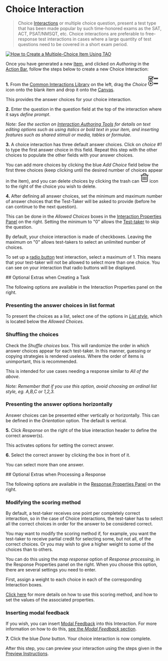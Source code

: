 <!--
created_at: 2016-12-15
authors:         
    - "Catherine Pease"
--> 

# Choice Interaction

>Choice [Interactions](../appendix/glossary.md#interaction) or multiple choice question, present a test type that has been made popular by such time-honored exams as the SAT, ACT, PSAT/NMSQT, etc. Choice interactions are preferable to free-response test interactions in cases where a large quantity of test questions need to be covered in a short exam period.

[![How to Create a Multiple-Choice Item Using TAO](https://img.youtube.com/vi/8upgdOSTKK0/hqdefault.jpg)](https://youtube.com/watch?v=8upgdOSTKK0&rel=0 "How to Create a Multiple-Choice Item Using TAO")

Once you have generated a new [Item](../appendix/glossary.md#item), and clicked on *Authoring* in the [Action Bar](../appendix/glossary.md#action-bar), follow the steps below to create a new Choice Interaction: 
  
**1.** From the [Common Interactions Library](../appendix/glossary.md#common-interactions-library) on the left, drag the *Choice* ![Choice](../resources/_icons/choice.png) icon onto the blank item and drop it onto the [Canvas](../appendix/glossary.md#canvas).

This provides the answer choices for your choice interaction.

**2.** Enter the question in the question field at the top of the interaction where it says _define prompt_. 

*Note: See the section on [Interaction Authoring Tools](../interactions/interaction-authoring-tools.md) for details on text editing options such as using italics or bold text in your item, and inserting features such as shared stimuli or media, tables or formulae.*

**3.** A choice interaction has three default answer choices. Click on *choice #1* to type the first answer choice in this field. Repeat this step with the other choices to populate the other fields with your answer choices.

You can add more choices by clicking the blue *Add Choice* field below the first three choices (keep clicking until the desired number of choices appear in the item), and you can delete choices by clicking the trash can ![delete](../resources/_icons/bin.png) icon to the right of the choice you wish to delete.

**4.** After defining all answer choices, set the minimum and maximum number of answer choices that the Test-Taker will be asked to provide (before he can continue to the next question). 

This can be done in the *Allowed Choices* boxes in the [Interaction Properties Panel](../appendix/glossary.md#interaction-properties-panel) on the right. Setting the minimum to "0" allows the [Test-taker](../appendix/glossary.md#test-taker) to skip the question.

By default, your choice interaction is made of checkboxes. Leaving the maximum on "0" allows test-takers to select an unlimited number of choices.

To set up a [radio button](../appendix/glossary.md#radio-button) test interaction, select a maximum of 1. This means that your test-taker will not be allowed to select more than one choice. You can see on your interaction that radio buttons will be displayed.

<aside class="optional-extras">
## Optional Extras when Creating a Task

The following options are available in the Interaction Properties panel on the right.

### Presenting the answer choices in list format

To present the choices as a list, select one of the options in *[List style](../appendix/glossary.md#list-style)*, which is located below the *Allowed Choices*.

### Shuffling the choices 

Check the *Shuffle choices* box. This will randomize the order in which answer choices appear for each test-taker. In this manner, guessing or copying strategies is rendered useless. Where the order of items is unimportant, this is recommended. 

 This is intended for use cases needing a response similar to  *All of the above*.

*Note: Remember that if you use this option, avoid choosing an ordinal list style, eg. A,B,C or 1,2,3.*

### Presenting the answer options horizontally

Answer choices can be presented either vertically or horizontally. This can be defined in the *Orientation* option. The default is vertical.
</aside>

**5.** Click *Response* on the right of the blue interaction header to define the correct answer(s).

This activates options for setting the correct answer.

**6.** Select the correct answer by clicking the box in front of it.

You can select more than one answer.

<aside class="optional-extras">
## Optional Extras when Processing a Response

The following options are available in the [Response Properties Panel](../appendix/glossary.md#response-properties-panel) on the right.

### Modifying the scoring method

By default, a test-taker receives one point per completely correct interaction, so in the case of Choice interactions, the test-taker has to select all the correct choices in order for the answer to be considered correct.

You may want to modify the scoring method if, for example, you want the test-taker to receive partial credit for selecting some, but not all, of the correct choices. Or you may wish to give a higher weight to some of the choices than to others. 

You can do this using the *map response* option of *Response processing*, in the Response Properties panel on the right. When you choose this option, there are several settings you need to enter. 

First, assign a weight to each choice in each of the corresponding Interaction boxes. 

[Click here](../items/item-scoring-rules.md#item-scoring-rules) for more details on how to use this scoring method, and how to set the values of the associated properties.

### Inserting modal feedback

If you wish, you can insert [Modal Feedback](../appendix/glossary.md#modal-feedback) into this Interaction. For more information on how to do this, [see the *Modal Feedback* section](../items/modal-feedback.md).
</aside>


**7.** Click the blue *Done* button. Your choice interaction is now complete.

After this step, you can preview your interaction using the steps given in the [Preview Instructions](../items/preview.md).